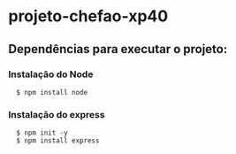 # projeto-chefao-xp40 

## Dependências para executar o projeto: 

### Instalação do Node
      $ npm install node

### Instalação do express
      $ npm init -y
      $ npm install express
